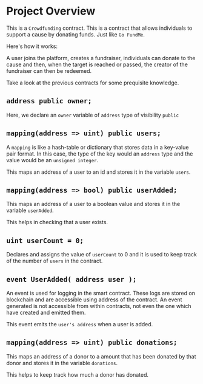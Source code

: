 # Project Overview

This is a `Crowdfunding` contract. This is a contract that allows individuals to support a cause by donating funds. Just like `Go FundMe`.

Here's how it works:

A user joins the platform, creates a fundraiser, individuals can donate to the cause and then, when the target is reached or passed, the creator of the fundraiser can then be redeemed.

Take a look at the previous contracts for some prequisite knowledge.

## `address public owner;`

Here, we declare an `owner` variable of `address` type of visibility `public`

## `mapping(address => uint) public users;`

A `mapping` is like a hash-table or dictionary that stores data in a key-value pair format. In this case, the type of the key would an `address` type and the value would be an `unsigned integer`.

This maps an address of a user to an id and stores it in the variable `users`.

## `mapping(address => bool) public userAdded;`

This maps an address of a user to a boolean value and stores it in the variable `userAdded`.

This helps in checking that a user exists.

## `uint userCount = 0;`

Declares and assigns the value of `userCount` to 0 and it is used to keep track of the number of `users` in the contract.

## `event UserAdded( address user );`

An event is used for logging in the smart contract. These logs are stored on blockchain and are accessible using address of the contract. An event generated is not accessible from within contracts, not even the one which have created and emitted them.

This event emits the `user's address` when a user is added.

## `mapping(address => uint) public donations;`

This maps an address of a donor to a amount that has been donated by that donor and stores it in the variable `donations`.

This helps to keep track how much a donor has donated.
